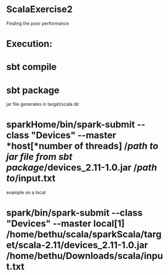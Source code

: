 # ScalaExercise2
Finding the poor performance

# Execution:
#  sbt compile
#  sbt package
jar file generates in target/scala dir
#   sparkHome/bin/spark-submit --class "Devices" --master *host[*number of threads] /*path to jar file from sbt package*/devices_2.11-1.0.jar /*path to*/input.txt

example on a local:
#   spark/bin/spark-submit --class "Devices" --master local[1] /home/bethu/scala/sparkScala/target/scala-2.11/devices_2.11-1.0.jar /home/bethu/Downloads/scala/input.txt
